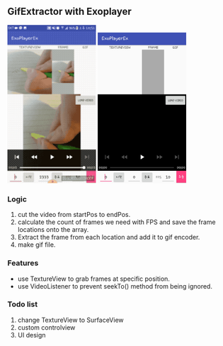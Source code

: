 ## GifExtractor with Exoplayer 

<p >
	<img src="output.gif", width="200">
	<img src="screenshot.jpeg", width="200">

</p>

### Logic

1. cut the video from startPos to endPos.
2. calculate the count of frames we need with FPS and save the frame locations onto the array.
3. Extract the frame from each location and add it to gif encoder.
4. make gif file.

### Features

-  use TextureView to grab frames at specific position.
-  use VideoListener to prevent seekTo() method from being ignored.

### Todo list

1. change TextureView to SurfaceView
2. custom controlview
3. UI design